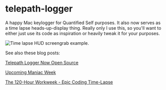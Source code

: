 telepath-logger
===============

A happy Mac keylogger for Quantified Self purposes. It also now serves as a time lapse heads-up-display thing. Really only I use this, so you'll want to either just use its code as inspiration or heavily tweak it for your purposes.

![Time lapse HUD screengrab example.](http://cdn.sett.com/images/user/20131110195549977Z05fec6fb24b9722c773cb1057a10bc66_front.jpg)

See also these blog posts:

[Telepath Logger Now Open Source](http://blog.nickwinter.net/telepath-logger-now-open-source)

[Upcoming Maniac Week](http://blog.nickwinter.net/upcoming-maniac-week)

[The 120-Hour Workweek - Epic Coding Time-Lapse](http://blog.nickwinter.net/the-120-hour-workweek-epic-coding-time-lapse)
